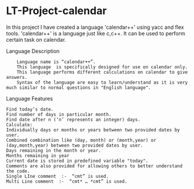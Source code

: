 # LT-Project-calendar
In this project I have created a language 'calendar++' using yacc and flex tools. 'calendar++' is a language just like c,c++. It can be used to perform certain task on calendar.


Language Description
	
        Language name is “calendar++”.
        This language  is specifically designed for use on calendar only.
        This language performs different calculations on calendar to give answers.
        Syntax of the language are easy to learn/understand as it is very much similar to normal questions in "English language".

Language Features

	Find today’s date.
	Find number of days in particular month.
	Find date after n (‘n’ represents an integer) days.
	Calculate:
	Individually days or months or years between two provided dates by user.
	Combined combination like (day, month) or (month,year) or (day,month,year) between two provided dates by user.
	Days remaining in the month or year.
	Months remaining in year
	Current date is stored in predefined variable "today".
	Comments are also provided for allowing others to better understand the code.
	Single LIne comment  :-  “cmt” is used.
	Multi Line comment  :-  “cmt* … *cmt” is used.
